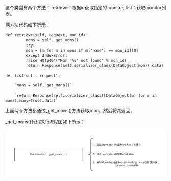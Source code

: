 这个类含有两个方法： retrieve：根据id获取指定的monitor;  list：获取monitor列表。

两方法代码如下所示：

```
def retrieve(self, request, mon_id):
         mons = self._get_mons()
         try:
         mon = [m for m in mons if m['name'] == mon_id][0]
         except IndexError:
         raise Http404("Mon '%s' not found" % mon_id)
         return Response(self.serializer_class(DataObject(mon)).data)
```

  `def list(self, request):`

        `mons = self._get_mons()`

        `return Response(self.serializer_class([DataObject(m) for m in mons],many=True).data)`

上面两个方法都通过\_get\_mons\(\)方法获取mon，然后将其返回。

\_get\_mons\(\)代码执行流程图如下所示：

![](/assets/_get_mons.png)

